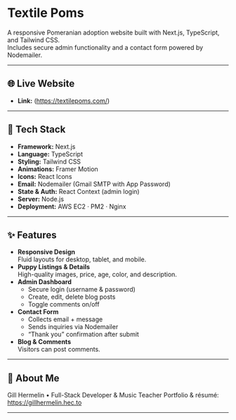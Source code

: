 # Textile Poms

A responsive Pomeranian adoption website built with Next.js, TypeScript, and Tailwind CSS.  
Includes secure admin functionality and a contact form powered by Nodemailer.

---

## 🌐 Live Website

- **Link:** (https://textilepoms.com/)

---

## 🚀 Tech Stack

- **Framework:** Next.js
- **Language:** TypeScript
- **Styling:** Tailwind CSS
- **Animations:** Framer Motion
- **Icons:** React Icons
- **Email:** Nodemailer (Gmail SMTP with App Password)
- **State & Auth:** React Context (admin login)
- **Server:** Node.js
- **Deployment:** AWS EC2 · PM2 · Nginx

---

## ✨ Features

- **Responsive Design**  
  Fluid layouts for desktop, tablet, and mobile.
- **Puppy Listings & Details**  
  High-quality images, price, age, color, and description.
- **Admin Dashboard**
  - Secure login (username & password)
  - Create, edit, delete blog posts
  - Toggle comments on/off
- **Contact Form**
  - Collects email + message
  - Sends inquiries via Nodemailer
  - “Thank you” confirmation after submit
- **Blog & Comments**  
  Visitors can post comments.

---

## 💼 About Me

Gill Hermelin • Full-Stack Developer & Music Teacher
Portfolio & résumé: https://gillhermelin.hec.to

---
